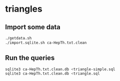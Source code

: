 triangles
=========

## Import some data
```bash
./getdata.sh
./import.sqlite.sh ca-HepTh.txt.clean
```

## Run the queries
```bash
sqlite3 ca-HepTh.txt.clean.db <triangle-simple.sql 
sqlite3 ca-HepTh.txt.clean.db <triangle.sql
```
